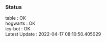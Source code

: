 ### Status


table : OK  
hogwarts : OK  
icy-bot : OK  
Latest Update : 2022-04-17 08:10:50.405029
